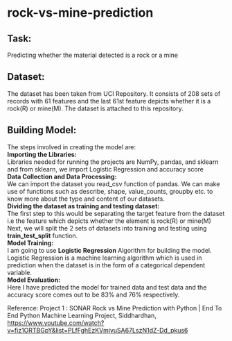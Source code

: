 # rock-vs-mine-prediction
## Task: </br>
Predicting whether the material detected is a rock or a mine
## Dataset: </br>
The dataset has been taken from UCI Repository. It consists of 208 sets of records with 61 features and the last 61st feature depicts whether it is a rock(R) or mine(M). The dataset is attached to this repository.
## Building Model:</br>
The steps involved in creating the model are:</br>
<b> Importing the Libraries: </b><br/>
Libraries needed for running the projects are NumPy, pandas, and sklearn and from sklearn, we import Logistic Regression and accuracy score</br>
<b> Data Collection and Data Processing:</b><br/>
We can import the dataset you read_csv function of pandas. We can make use of functions such as describe, shape, value_counts, groupby etc. to know more about the type and content of our datasets.</br>
<b> Dividing the dataset as training and testing dataset:</b><br/>
The first step to this would be separating the target feature from the dataset i.e the feature which depicts whether the element is rock(R) or mine(M)<br/>
Next, we will split the 2 sets of datasets into training and testing using <b> train_test_split</b> function.</br>
<b>Model Training: </b><br/>
I am going to use <b>Logistic Regression</b> Algorithm for building the model.</br>
Logistic Regression is a machine learning algorithm which is used in prediction when the dataset is in the form of a categorical dependent variable. </br>
<b>Model Evaluation:</b></br>
Here I have predicted the model for trained data and test data and the accuracy score comes out to be 83% and 76% respectively.</br>

Reference: Project 1 : SONAR Rock vs Mine Prediction with Python | End To End Python Machine Learning Project, 
Siddhardhan, https://www.youtube.com/watch?v=fiz1ORTBGpY&list=PLfFghEzKVmjvuSA67LszN1dZ-Dd_pkus6




